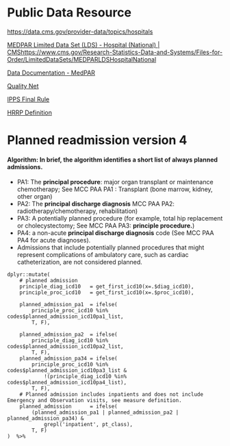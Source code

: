 # Public Data Resource  
https://data.cms.gov/provider-data/topics/hospitals  

[MEDPAR Limited Data Set (LDS) - Hospital (National) | CMS]()https://www.cms.gov/Research-Statistics-Data-and-Systems/Files-for-Order/LimitedDataSets/MEDPARLDSHospitalNational

[Data Documentation - MedPAR](https://resdac.org/cms-data/files/medpar/data-documentation)

[Quality Net](https://qualitynet.cms.gov/inpatient/hac/resources)

[IPPS Final Rule](https://www.cms.gov/medicare/acute-inpatient-pps/fy-2022-ipps-final-rule-home-page)

[HRRP Definition](https://www.law.cornell.edu/cfr/text/42/412.152)

# Planned readmission version 4

#### Algorithm: In brief, the algorithm identifies a short list of always planned admissions.
- PA1: The **principal procedure**:  major organ transplant or maintenance chemotherapy; See MCC PAA PA1 : Transplant (bone marrow, kidney, other organ)
- PA2: The **principal discharge diagnosis** MCC PAA PA2: radiotherapy/chemotherapy, rehabilitation) 
- PA3: A potentially planned procedure (for example, total hip replacement or cholecystectomy; See MCC PAA PA3: **principle procedure.**)
- PA4: a non-acute **principal discharge diagnosis** code (See MCC PAA PA4 for acute diagnoses). 
- Admissions that include potentially planned procedures that might represent complications of ambulatory care, such as cardiac catheterization, are not considered planned.

```
dplyr::mutate(
    # planned admission
    principle_diag_icd10   = get_first_icd10(x=.$diag_icd10),
    principle_proc_icd10   = get_first_icd10(x=.$proc_icd10),

    planned_admission_pa1  = ifelse(
        principle_proc_icd10 %in% codes$planned_admission_icd10pa1_list,
        T, F),

    planned_admission_pa2  = ifelse(
        principle_diag_icd10 %in% codes$planned_admission_icd10pa2_list,
        T, F),
    planned_admission_pa34 = ifelse(
        principle_proc_icd10 %in% codes$planned_admission_icd10pa3_list &
            !(principle_diag_icd10 %in% codes$planned_admission_icd10pa4_list),
        T, F),
    # Planned admission includes inpatients and does not include Emergency and Observation visits, see measure definition.
    planned_admission      = ifelse(
        (planned_admission_pa1 | planned_admission_pa2 | planned_admission_pa34) &
            grepl('inpatient', pt_class),
        T, F)
)  %>%
```
